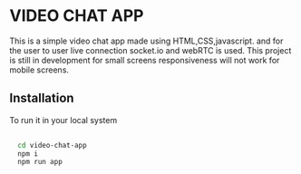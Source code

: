 
# VIDEO CHAT APP

This is a simple video chat app made using HTML,CSS,javascript.
and for the user to user live connection socket.io and webRTC is used. 
This project is still in development for small screens responsiveness will not work for mobile screens.


## Installation

To run it in your local system

```bash
 
  cd video-chat-app
  npm i
  npm run app

```
    